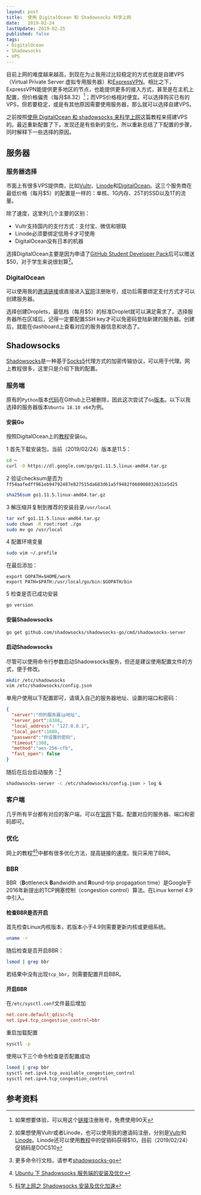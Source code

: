 ```yaml
---
layout: post
title:  使用 DigitalOcean 和 Shadowsocks 科学上网
date:   2019-02-24
lastUpdate: 2019-02-25
published: false
tags:
- DigitalOcean
- Shadowsocks
- VPS
---
```


目前上网的难度越来越高，到现在为止我用过比较稳定的方式也就是自建VPS（Virtual Private Server 虚拟专用服务器）和[ExpressVPN](https://www.expressvpn.com/)。相比之下，ExpressVPN能提供更多地区的节点，也能提供更多的接入方式，甚至是在主机上配置，但价格偏贵（每月$8.32）[^1]；而VPS价格相对便宜。可以选择购买已有的VPS，但若要稳定，或是有其他原因需要使用服务器，那么就可以选择自建VPS。

之前按照[使用 DigitalOcean 和 shadowsocks 来科学上网](http://jerryzou.com/posts/shadowsocks-and-digitalocean/)这篇教程来搭建VPS的。最近重新配置了下，发现还是有些新的变化，所以重新总结了下配置的步骤，同时解释下一些选择的原因。

## 服务器

### 服务器选择

市面上有很多VPS提供商，比如[Vultr](https://www.vultr.com/)、[Linode](https://www.linode.com/)和[DigitalOcean](https://www.digitalocean.com/)。这三个服务商在最低价格（每月$5）的配置是一样的：单核、1G内存、25T的SSD以及1T的流量。

除了速度，这里列几个主要的区别：

- Vultr支持国内的支付方式：支付宝、微信和银联
- Linode必须要绑定信用卡才可使用
- DigitalOcean没有日本的机器

选择DigitalOcean主要是因为申请了[GitHub Student Developer Pack](https://education.github.com/pack)后可以赠送$50，对于学生来说很划算[^2]。

### DigitalOcean

可以使用我的[邀请链接](https://m.do.co/c/c23e3d3f6a89)或直接进入[官网](https://www.digitalocean.com/)注册账号，成功后需要绑定支付方式才可以创建服务器。

选择创建Droplets，最低档（每月$5）的标准Droplet就可以满足需求了。选择服务器所在区域后，记得一定要配置SSH key才可以免密码登陆新建的服务器。创建后，就能在dashboard上查看对应的服务器信息和状态了。

## Shadowsocks

[Shadowsocks](https://shadowsocks.org/en/index.html)是一种基于[Socks5](https://en.wikipedia.org/wiki/SOCKS)代理方式的加密传输协议，可以用于代理。网上教程很多，这里只是介绍下我的配置。

### 服务端

原有的`Python`版本[代码](https://github.com/shadowsocks/shadowsocks)在Github上已被删除，因此这次尝试了`Go`[版本](https://github.com/shadowsocks/shadowsocks-go)。以下以我选择的服务器版本`Ubuntu 18.10 x64`为例。

#### 安装Go

按照DigitalOcean上的[教程](https://www.digitalocean.com/community/tutorials/how-to-install-go-on-ubuntu-18-04)安装`Go`。

1 首先下载安装包，当前（2019/02/24）版本是11.5：

```bash
cd ~
curl -O https://dl.google.com/go/go1.11.5.linux-amd64.tar.gz
```

2 验证checksum是否为`ff54aafedff961eb94792487e827515da683d61a5f9482f668008832631e5d25`

```bash
sha256sum go1.11.5.linux-amd64.tar.gz
```

3 解压缩并复制到推荐的安装目录`/usr/local`

```bash
tar xvf go1.11.5.linux-amd64.tar.gz
sudo chown -R root:root ./go
sudo mv go /usr/local
```

4 配置环境变量

```bash
sudo vim ~/.profile
```

在最后添加：

``` profile
export GOPATH=$HOME/work
export PATH=$PATH:/usr/local/go/bin:$GOPATH/bin
```

5 检查是否已成功安装

```bash
go version
```

#### 安装Shadowsocks

```bash
go get github.com/shadowsocks/shadowsocks-go/cmd/shadowsocks-server
```

#### 启动Shadowsocks

尽管可以使用命令行参数启动Shadowsocks服务，但还是建议使用配置文件的方式，便于修改。

```bash
mkdir /etc/shadowsocks
vim /etc/shadowsocks/config.json
```

单用户使用以下配置即可，请填入自己的服务器地址、设置的端口和密码：

```json
{
  "server":"你的服务器ip地址",
  "server_port":8388,
  "local_address": "127.0.0.1",
  "local_port":1080,
  "password":"你设置的密码",
  "timeout":300,
  "method":"aes-256-cfb",
  "fast_open": false
}
```

随后在后台启动服务：[^3]

```bash
shadowsocks-server -c /etc/shadowsocks/config.json > log &
```

### 客户端

几乎所有平台都有对应的客户端，可以在[官网](https://shadowsocks.org/en/download/clients.html)下载。配置对应的服务器、端口和密码即可。

### 优化

网上的教程[^4][^5]中都有很多优化方法，提高链接的速度。我只采用了BBR。

### BBR

BBR（**B**ottleneck **B**andwidth and **R**ound-trip propagation time）是Google于2016年新提出的TCP拥塞控制（congestion control）算法。在Linux kernel 4.9中引入。

#### 检查BBR是否开启

首先检查Linux内核版本，若版本小于4.9则需要更新内核或更细系统。

``` bash
uname -r
```

随后检查是否开启BBR：

``` bash
lsmod | grep bbr
```

若结果中没有出现`tcp_bbr`，则需要配置开启BBR。

#### 开启BBR

在`/etc/sysctl.conf`文件最后增加

```conf
net.core.default_qdisc=fq
net.ipv4.tcp_congestion_control=bbr
```

重启加载配置

``` bash
sysctl -p
```

使用以下三个命令检查是否配置成功

``` bash
lsmod | grep bbr
sysctl net.ipv4.tcp_available_congestion_control
sysctl net.ipv4.tcp_congestion_control
```

## 参考资料

[^1]: 如果想要体验，可以用这个[链接](https://www.expressrefer.com/refer-friend?referrer_id=13691742&utm_campaign=referrals&utm_medium=copy_link&utm_source=referral_dashboard)注册账号，免费使用90天
[^2]: 如果想使用Vultr或者Linode，也可以使用我的邀请码注册，分别是[Vultr](https://www.vultr.com/?ref=7899641-4F)和[Linode](https://www.linode.com/?r=78b5a5e9a4fb7ad71ac099ff14c15738ad6102fb)。Linode还可以使用[教程](https://www.linode.com/docs/platform/billing-and-support/billing-and-payments/)中的促销码获得$10，目前（2019/02/24）促销码是DOCS10
[^3]: 更多命令行文档，请参考[shadowsocks-go](https://github.com/shadowsocks/shadowsocks-go#usage)
[^4]: [Ubuntu 下 Shadowsocks 服务端的安装及优化](http://blog.drsanwujiang.com/2018/12/ubuntu%E4%B8%8Bshadowsocks%E6%9C%8D%E5%8A%A1%E5%99%A8%E7%AB%AF%E5%AE%89%E8%A3%85%E5%8F%8A%E4%BC%98%E5%8C%96/)
[^5]: [科学上网之 Shadowsocks 安装及优化加速](http://wuchong.me/blog/2015/02/02/shadowsocks-install-and-optimize/)